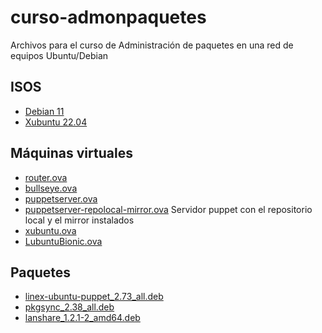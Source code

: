 # curso-admonpaquetes
Archivos para el curso de Administración de paquetes en una red de equipos Ubuntu/Debian
## ISOS
- [Debian 11](https://drive.google.com/file/d/1NZuq7Syam3AFnhZdF4PAK4PfVG6TiASE/view?usp=drive_link)
- [Xubuntu 22.04](https://drive.google.com/file/d/1YN8gwgdfTyThWA59_VKiYhnH3IVgSy4x/view?usp=drive_link)
## Máquinas virtuales
- [router.ova](https://drive.google.com/file/d/1WPC4eiyWwa6L5pBP1QSeq5mW64dzBF3D/view?usp=drive_link)
- [bullseye.ova](https://drive.google.com/file/d/1X9qPN96gq_QWSLCExmsoIyYNiFhbT4nY/view?usp=drive_link)
- [puppetserver.ova](https://drive.google.com/file/d/1Ymk1gUtLc4aCYaYA-rz___rXgAJfGN4d/view?usp=drive_link)
- [puppetserver-repolocal-mirror.ova](https://drive.google.com/file/d/1YpwcXlW0TGQGr3_QrFz7reNTJFc9Lgf3/view?usp=drive_link) Servidor puppet con el repositorio local y el mirror instalados
- [xubuntu.ova](https://drive.google.com/file/d/1J4UKMjUtjtpvZRDi7LcojBhvstNoW6fS/view?usp=drive_link)
- [LubuntuBionic.ova](https://drive.google.com/file/d/1PvhB0mJCLNL70wUsugNuwf2EIwZLwDEw/view?usp=drive_link)
## Paquetes
- [linex-ubuntu-puppet_2.73_all.deb](https://drive.google.com/file/d/1qCHos1rJSYP8Phfml8WHWIcTxPAWwnMx/view?usp=drive_link)
- [pkgsync_2.38_all.deb](https://drive.google.com/file/d/1vtAwRSrkAs_QLevTr5rifozJ7a-uK81F/view?usp=drive_link)
- [lanshare_1.2.1-2_amd64.deb](https://drive.google.com/file/d/19DzClVSW51tZG-LyHHhOzGkvVHS30dGX/view?usp=drive_link)
